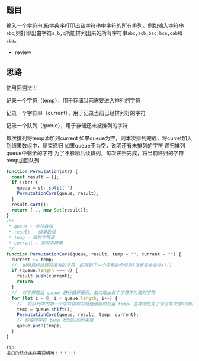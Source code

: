 ## 题目

输入一个字符串,按字典序打印出该字符串中字符的所有排列。例如输入字符串`abc`,则打印出由字符`a,b,c`所能排列出来的所有字符串`abc,acb,bac,bca,cab和cba`。
- review

## 思路
使用回溯法!!!

记录一个字符（temp），用于存储当前需要进入排列的字符

记录一个字符串（current），用于记录当前已经排列好的字符

记录一个队列（queue），用于存储还未被排列的字符

每次排列将temp添加到current
如果queue为空，则本次排列完成，将curret加入到结果数组中，结束递归
如果queue不为空，说明还有未排列的字符
递归排列queue中剩余的字符
为了不影响后续排列，每次递归完成，将当前递归的字符temp加回队列

```js
function Permutation(str) {
  const result = [];
  if (str) {
    queue = str.split('')
    PermutationCore(queue, result);
  }
  result.sort();
  return [... new Set(result)];
}
/**
 * queue - 字符数组
 * result - 结果数组
 * temp - 临时字符串
 * current - 当前字符串
 */
function PermutationCore(queue, result, temp = "", current = "") {
  current += temp;
  //  说明已经处理完所有的字符，即得到了一个完整的全排列[注意终止条件!!!]
  if (queue.length === 0) {
    result.push(current);
    return;
  }
  //  对字符数组 queue 进行循环遍历，依次取出每个字符作为临时字符
  for (let i = 0; i < queue.length; i++) {
    //  将队列中的第一个字符移除并赋值给临时变量 temp。这样做是为了保证每次递归调用时，都会处理队列中的下一个字符
    temp = queue.shift();
    PermutationCore(queue, result, temp, current);
    // 将临时字符 temp 放回队列的末尾
    queue.push(temp);
  }
}

tip:
递归的终止条件需要明确！！！！！

```